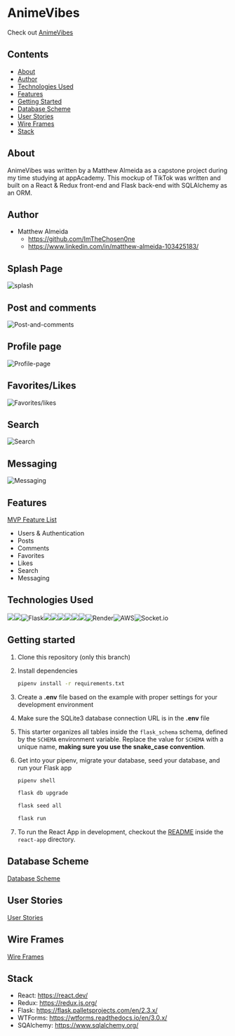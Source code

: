 

# AnimeVibes
Check out [AnimeVibes](https://animevibes.onrender.com)

## Contents
- [About](#about)
- [Author](#author)
- [Technologies Used](#technologies-used)
- [Features](#features)
- [Getting Started](#getting-started)
- [Database Scheme](#database-scheme)
- [User Stories](#user-stories)
- [Wire Frames](#wire-frames)
- [Stack](#stack)

## About
AnimeVibes was written by a Matthew Almeida as a capstone project during my time studying at appAcademy. This mockup of TikTok was written and built on a React & Redux front-end and Flask back-end with SQLAlchemy as an ORM.

## Author
 * Matthew Almeida
   * https://github.com/ImTheChosen0ne
   * https://www.linkedin.com/in/matthew-almeida-103425183/

## Splash Page
![splash](https://github.com/ImTheChosen0ne/gifs/blob/main/ezgif.com-video-to-gif(1).gif)

## Post and comments
![Post-and-comments](https://github.com/ImTheChosen0ne/gifs/blob/main/ezgif.com-video-to-gif(4).gif)

## Profile page
![Profile-page](https://github.com/ImTheChosen0ne/gifs/blob/main/ezgif.com-video-to-gif(2).gif)

## Favorites/Likes
![Favorites/likes](https://github.com/ImTheChosen0ne/gifs/blob/main/ezgif.com-video-to-gif(5).gif)

## Search
![Search](https://github.com/ImTheChosen0ne/gifs/blob/main/ezgif.com-video-to-gif(3).gif)

## Messaging
![Messaging](https://github.com/ImTheChosen0ne/gifs/blob/main/ezgif.com-video-to-gif.gif)

## Features
  [MVP Feature List](https://github.com/ImTheChosen0ne/Capstone-project/wiki/Features)

 * Users & Authentication
 * Posts
 * Comments
 * Favorites
 * Likes
 * Search
 * Messaging

 ## Technologies Used
 <img src="https://img.shields.io/badge/JavaScript-323330?style=for-the-badge&logo=javascript&logoColor=F7DF1E" /><img src="https://img.shields.io/badge/Node.js-339933?style=for-the-badge&logo=nodedotjs&logoColor=white" />![Flask](https://img.shields.io/badge/flask-%23000.svg?style=for-the-badge&logo=flask&logoColor=white)<img src="https://img.shields.io/badge/PostgreSQL-316192?style=for-the-badge&logo=postgresql&logoColor=white" /><img src="https://img.shields.io/badge/HTML5-E34F26?style=for-the-badge&logo=html5&logoColor=white" /><img src="https://img.shields.io/badge/CSS3-1572B6?style=for-the-badge&logo=css3&logoColor=white" /><img src="https://img.shields.io/badge/React-20232A?style=for-the-badge&logo=react&logoColor=61DAFB" /><img src="https://img.shields.io/badge/Redux-593D88?style=for-the-badge&logo=redux&logoColor=white" /><img src="https://img.shields.io/badge/GitHub-100000?style=for-the-badge&logo=github&logoColor=white" />![Render](https://img.shields.io/badge/Render-%46E3B7.svg?style=for-the-badge&logo=render&logoColor=white)![AWS](https://img.shields.io/badge/AWS-%23FF9900.svg?style=for-the-badge&logo=amazon-aws&logoColor=white)![Socket.io](https://img.shields.io/badge/Socket.io-black?style=for-the-badge&logo=socket.io&badgeColor=010101)

## Getting started
1. Clone this repository (only this branch)

2. Install dependencies

      ```bash
      pipenv install -r requirements.txt
      ```

3. Create a **.env** file based on the example with proper settings for your
   development environment

4. Make sure the SQLite3 database connection URL is in the **.env** file

5. This starter organizes all tables inside the `flask_schema` schema, defined
   by the `SCHEMA` environment variable.  Replace the value for
   `SCHEMA` with a unique name, **making sure you use the snake_case
   convention**.

6. Get into your pipenv, migrate your database, seed your database, and run your Flask app

   ```bash
   pipenv shell
   ```

   ```bash
   flask db upgrade
   ```

   ```bash
   flask seed all
   ```

   ```bash
   flask run
   ```

7. To run the React App in development, checkout the [README](./react-app/README.md) inside the `react-app` directory.

 ## Database Scheme
 [Database Scheme](https://github.com/ImTheChosen0ne/Capstone-project/wiki/Schema)

 ## User Stories
 [User Stories](https://github.com/ImTheChosen0ne/Capstone-project/wiki/User-Stories)

 ## Wire Frames
 [Wire Frames](https://github.com/ImTheChosen0ne/Capstone-project/wiki/Wireframes)

 ## Stack
 * React: https://react.dev/
 * Redux: https://redux.js.org/
 * Flask: https://flask.palletsprojects.com/en/2.3.x/
 * WTForms: https://wtforms.readthedocs.io/en/3.0.x/
 * SQAlchemy: https://www.sqlalchemy.org/
